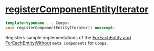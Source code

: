 # [registerComponentEntityIterator](registerComponentEntityIterator.hpp)

```cpp
template<typename ... Comps>
void registerComponentEntityIterator() noexcept;
```

Registers sample implementations of the [ForEachEntity and ForEachEntityWithout](../components/meta/ForEachEntity.md) `meta Components` for `Comps`.